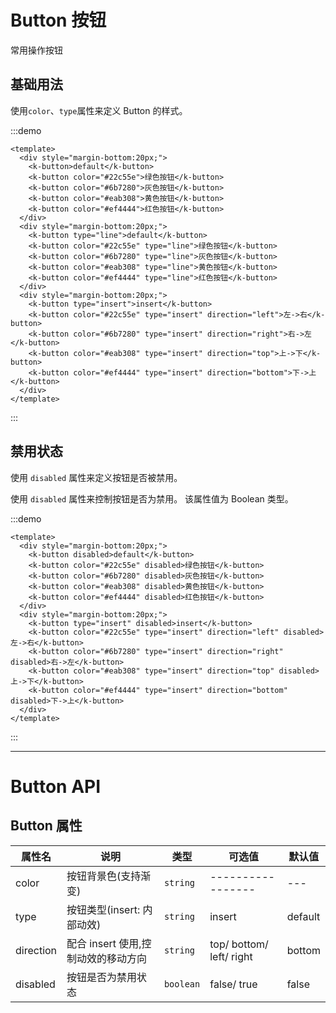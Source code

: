 # Button 按钮

常用操作按钮

## 基础用法

使用`color`、`type`属性来定义 Button 的样式。

:::demo

```vue
<template>
  <div style="margin-bottom:20px;">
    <k-button>default</k-button>
    <k-button color="#22c55e">绿色按钮</k-button>
    <k-button color="#6b7280">灰色按钮</k-button>
    <k-button color="#eab308">黄色按钮</k-button>
    <k-button color="#ef4444">红色按钮</k-button>
  </div>
  <div style="margin-bottom:20px;">
    <k-button type="line">default</k-button>
    <k-button color="#22c55e" type="line">绿色按钮</k-button>
    <k-button color="#6b7280" type="line">灰色按钮</k-button>
    <k-button color="#eab308" type="line">黄色按钮</k-button>
    <k-button color="#ef4444" type="line">红色按钮</k-button>
  </div>
  <div style="margin-bottom:20px;">
    <k-button type="insert">insert</k-button>
    <k-button color="#22c55e" type="insert" direction="left">左->右</k-button>
    <k-button color="#6b7280" type="insert" direction="right">右->左</k-button>
    <k-button color="#eab308" type="insert" direction="top">上->下</k-button>
    <k-button color="#ef4444" type="insert" direction="bottom">下->上</k-button>
  </div>
</template>
```

:::

## 禁用状态

使用 `disabled` 属性来定义按钮是否被禁用。

使用 `disabled` 属性来控制按钮是否为禁用。 该属性值为 Boolean 类型。

:::demo

```vue
<template>
  <div style="margin-bottom:20px;">
    <k-button disabled>default</k-button>
    <k-button color="#22c55e" disabled>绿色按钮</k-button>
    <k-button color="#6b7280" disabled>灰色按钮</k-button>
    <k-button color="#eab308" disabled>黄色按钮</k-button>
    <k-button color="#ef4444" disabled>红色按钮</k-button>
  </div>
  <div style="margin-bottom:20px;">
    <k-button type="insert" disabled>insert</k-button>
    <k-button color="#22c55e" type="insert" direction="left" disabled>左->右</k-button>
    <k-button color="#6b7280" type="insert" direction="right" disabled>右->左</k-button>
    <k-button color="#eab308" type="insert" direction="top" disabled>上->下</k-button>
    <k-button color="#ef4444" type="insert" direction="bottom" disabled>下->上</k-button>
  </div>
</template>
```

:::

---

# Button API

## Button 属性

| 属性名    | 说明                                | 类型      | 可选值                   | 默认值  |
| --------- | ----------------------------------- | --------- | ------------------------ | ------- |
| color     | 按钮背景色(支持渐变)                | `string`  | -----------------        | ---     |
| type      | 按钮类型(insert: 内部动效)          | `string`  | insert                   | default |
| direction | 配合 insert 使用,控制动效的移动方向 | `string`  | top/ bottom/ left/ right | bottom  |
| disabled  | 按钮是否为禁用状态                  | `boolean` | false/ true              | false   |
